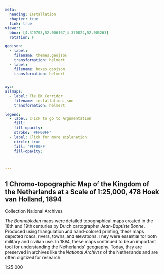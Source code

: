 ```yaml
---
meta:
  heading: Installation
  chapter: true
  link: true
viewer:
  bbox: [4.370703,52.006167,4.370824,52.006263]
  rotation: 6

geojson:
  - label:
    filename: themes.geojson
    transformation: helmert
  - label:
    filename: boxes.geojson
    transformation: helmert


xyz:
allmaps:
  - label: The BK Corridor
    filename: installation.json
    transformation: helmert

legend: 
  - label: Click to go to Argumentation
    fill: 
    fill-opacity: 
    stroke: '#FF00FF'
  - label: Click for more explanation
    circle: true
    fill: '#FF00FF'
    fill-opacity: 



---
```


## 1 Chromo-topographic Map of the Kingdom of the Netherlands at a Scale of 1:25,000, 478 Hoek van Holland, 1894

Collection National Archives

_The Bonnebladen_ maps were detailed topographical maps created in the 18th and 19th centuries by Dutch cartographer _Jean-Baptiste Bonne_. Produced using triangulation and hand-colored printing, these maps depicted roads, rivers, towns, and elevations. They were essential for both military and civilian use. In 1894, these maps continued to be an important tool for understanding the Netherlands' geography. Today, they are preserved in archives like the _National Archives_ of the Netherlands and are often digitized for research.

1:25 000